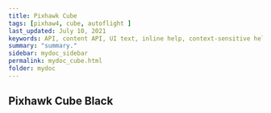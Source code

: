 ```yaml
---
title: Pixhawk Cube
tags: [pixhaw4, cube, autoflight ]
last_updated: July 10, 2021
keywords: API, content API, UI text, inline help, context-sensitive help, popovers, tooltips
summary: "summary."
sidebar: mydoc_sidebar
permalink: mydoc_cube.html
folder: mydoc
---
```


## Pixhawk Cube Black